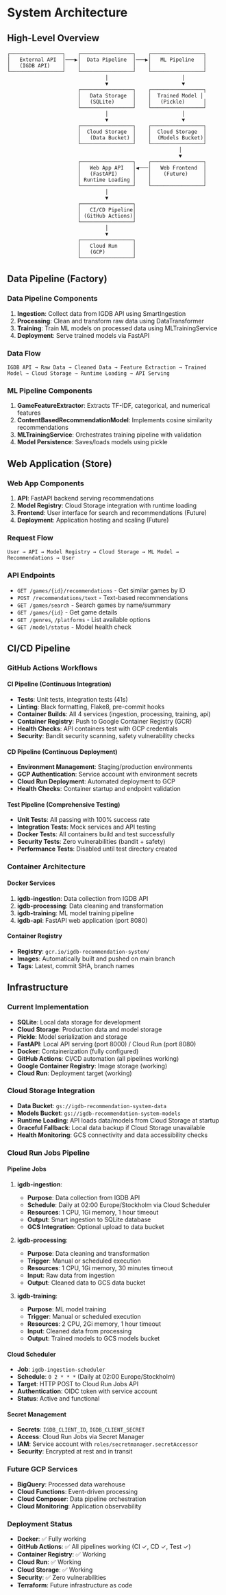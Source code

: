 # System Architecture

## High-Level Overview

```text
┌─────────────────┐    ┌─────────────────┐    ┌─────────────────┐
│   External API  │───▶│  Data Pipeline  │───▶│   ML Pipeline   │
│   (IGDB API)    │    │                 │    │                 │
└─────────────────┘    └─────────────────┘    └─────────────────┘
                                │                        │
                                ▼                        ▼
                       ┌─────────────────┐    ┌─────────────────┐
                       │   Data Storage  │    │  Trained Model │
                       │   (SQLite)      │    │   (Pickle)      │
                       └─────────────────┘    └─────────────────┘
                                │                        │
                                ▼                        ▼
                       ┌─────────────────┐    ┌─────────────────┐
                       │  Cloud Storage  │    │  Cloud Storage  │
                       │   (Data Bucket) │    │  (Models Bucket)│
                       └─────────────────┘    └─────────────────┘
                                                        │
                                                        ▼
                       ┌─────────────────┐    ┌─────────────────┐
                       │   Web App API   │◀───│   Web Frontend  │
                       │   (FastAPI)     │    │    (Future)     │
                       │ Runtime Loading │    │                 │
                       └─────────────────┘    └─────────────────┘
                                │
                                ▼
                       ┌─────────────────┐
                       │   CI/CD Pipeline│
                       │ (GitHub Actions)│
                       └─────────────────┘
                                │
                                ▼
                       ┌─────────────────┐
                       │   Cloud Run     │
                       │   (GCP)         │
                       └─────────────────┘
```

## Data Pipeline (Factory)

### Data Pipeline Components

1. **Ingestion**: Collect data from IGDB API using SmartIngestion
2. **Processing**: Clean and transform raw data using DataTransformer
3. **Training**: Train ML models on processed data using MLTrainingService
4. **Deployment**: Serve trained models via FastAPI

### Data Flow

```text
IGDB API → Raw Data → Cleaned Data → Feature Extraction → Trained Model → Cloud Storage → Runtime Loading → API Serving
```

### ML Pipeline Components

1. **GameFeatureExtractor**: Extracts TF-IDF, categorical, and numerical features
2. **ContentBasedRecommendationModel**: Implements cosine similarity recommendations
3. **MLTrainingService**: Orchestrates training pipeline with validation
4. **Model Persistence**: Saves/loads models using pickle

## Web Application (Store)

### Web App Components

1. **API**: FastAPI backend serving recommendations
2. **Model Registry**: Cloud Storage integration with runtime loading
3. **Frontend**: User interface for search and recommendations (Future)
4. **Deployment**: Application hosting and scaling (Future)

### Request Flow

```text
User → API → Model Registry → Cloud Storage → ML Model → Recommendations → User
```

### API Endpoints

- `GET /games/{id}/recommendations` - Get similar games by ID
- `POST /recommendations/text` - Text-based recommendations
- `GET /games/search` - Search games by name/summary
- `GET /games/{id}` - Get game details
- `GET /genres`, `/platforms` - List available options
- `GET /model/status` - Model health check

## CI/CD Pipeline

### GitHub Actions Workflows

#### **CI Pipeline** (Continuous Integration)
- **Tests**: Unit tests, integration tests (41s)
- **Linting**: Black formatting, Flake8, pre-commit hooks
- **Container Builds**: All 4 services (ingestion, processing, training, api)
- **Container Registry**: Push to Google Container Registry (GCR)
- **Health Checks**: API containers test with GCP credentials
- **Security**: Bandit security scanning, safety vulnerability checks

#### **CD Pipeline** (Continuous Deployment)
- **Environment Management**: Staging/production environments
- **GCP Authentication**: Service account with environment secrets
- **Cloud Run Deployment**: Automated deployment to GCP
- **Health Checks**: Container startup and endpoint validation

#### **Test Pipeline** (Comprehensive Testing)
- **Unit Tests**: All passing with 100% success rate
- **Integration Tests**: Mock services and API testing
- **Docker Tests**: All containers build and test successfully
- **Security Tests**: Zero vulnerabilities (bandit + safety)
- **Performance Tests**: Disabled until test directory created

### Container Architecture

#### **Docker Services**
1. **igdb-ingestion**: Data collection from IGDB API
2. **igdb-processing**: Data cleaning and transformation
3. **igdb-training**: ML model training pipeline
4. **igdb-api**: FastAPI web application (port 8080)

#### **Container Registry**
- **Registry**: `gcr.io/igdb-recommendation-system/`
- **Images**: Automatically built and pushed on main branch
- **Tags**: Latest, commit SHA, branch names

## Infrastructure

### Current Implementation

- **SQLite**: Local data storage for development
- **Cloud Storage**: Production data and model storage
- **Pickle**: Model serialization and storage
- **FastAPI**: Local API serving (port 8000) / Cloud Run (port 8080)
- **Docker**: Containerization (fully configured)
- **GitHub Actions**: CI/CD automation (all pipelines working)
- **Google Container Registry**: Image storage (working)
- **Cloud Run**: Deployment target (working)

### Cloud Storage Integration

- **Data Bucket**: `gs://igdb-recommendation-system-data`
- **Models Bucket**: `gs://igdb-recommendation-system-models`
- **Runtime Loading**: API loads data/models from Cloud Storage at startup
- **Graceful Fallback**: Local data backup if Cloud Storage unavailable
- **Health Monitoring**: GCS connectivity and data accessibility checks

### Cloud Run Jobs Pipeline

#### **Pipeline Jobs**
1. **igdb-ingestion**: 
   - **Purpose**: Data collection from IGDB API
   - **Schedule**: Daily at 02:00 Europe/Stockholm via Cloud Scheduler
   - **Resources**: 1 CPU, 1Gi memory, 1 hour timeout
   - **Output**: Smart ingestion to SQLite database
   - **GCS Integration**: Optional upload to data bucket

2. **igdb-processing**: 
   - **Purpose**: Data cleaning and transformation
   - **Trigger**: Manual or scheduled execution
   - **Resources**: 1 CPU, 1Gi memory, 30 minutes timeout
   - **Input**: Raw data from ingestion
   - **Output**: Cleaned data to GCS data bucket

3. **igdb-training**: 
   - **Purpose**: ML model training
   - **Trigger**: Manual or scheduled execution
   - **Resources**: 2 CPU, 2Gi memory, 1 hour timeout
   - **Input**: Cleaned data from processing
   - **Output**: Trained models to GCS models bucket

#### **Cloud Scheduler**
- **Job**: `igdb-ingestion-scheduler`
- **Schedule**: `0 2 * * *` (Daily at 02:00 Europe/Stockholm)
- **Target**: HTTP POST to Cloud Run Jobs API
- **Authentication**: OIDC token with service account
- **Status**: Active and functional

#### **Secret Management**
- **Secrets**: `IGDB_CLIENT_ID`, `IGDB_CLIENT_SECRET`
- **Access**: Cloud Run Jobs via Secret Manager
- **IAM**: Service account with `roles/secretmanager.secretAccessor`
- **Security**: Encrypted at rest and in transit

### Future GCP Services

- **BigQuery**: Processed data warehouse
- **Cloud Functions**: Event-driven processing
- **Cloud Composer**: Data pipeline orchestration
- **Cloud Monitoring**: Application observability

### Deployment Status

- **Docker**: ✅ Fully working
- **GitHub Actions**: ✅ All pipelines working (CI ✓, CD ✓, Test ✓)
- **Container Registry**: ✅ Working
- **Cloud Run**: ✅ Working
- **Cloud Storage**: ✅ Working
- **Security**: ✅ Zero vulnerabilities
- **Terraform**: Future infrastructure as code
